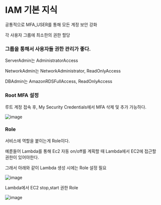# IAM 기본 지식

공통적으로 MFA_USER를 통해 모든 계정 보안 강화

각 사용자 그룹에 최소한의 권한 할당

### 그룹을 통해서 사용자들 권한 관리가 좋다.

ServerAdmin는 AdministratorAccess

NetworkAdmin는 NetworkAdministrator, ReadOnlyAccess

DBAdmin는 AmazonRDSFullAccess, ReadOnlyAccess

### Root MFA 설정

루트 계정 접속 후, My Security Credentials에서 MFA 삭제 및 추가 가능하다.

![image](https://user-images.githubusercontent.com/38831314/131781152-dce8b370-9371-4d72-a3ab-0a0480cfabd9.png)


### Role

서비스에 역할을 붙이는게 Role이다.

예륻들어 Lambda를 통해 Ec2 자동 on/off를 계획할 때 Lambda에서 EC2에 접근할 권한이 있어야한다.

그래서 아래와 같이 Lambda 생성 시에는 Role 설정 필요

![image](https://user-images.githubusercontent.com/38831314/136128236-c6e91669-eb30-4f8b-a5db-ad574a163e0c.png)

Lambda에서 EC2 stop,start 권한 Role

![image](https://user-images.githubusercontent.com/38831314/136128150-79aa45aa-5f20-4028-bf06-5c5a2a9ae531.png)


